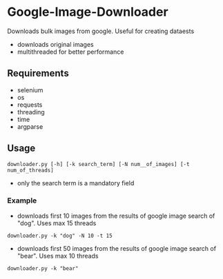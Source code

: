 # Google-Image-Downloader
Downloads bulk images from google. Useful for creating dataests
- downloads original images
- multithreaded for better performance
## Requirements
- selenium
- os
- requests
- threading
- time
- argparse
## Usage
```
downloader.py [-h] [-k search_term] [-N num__of_images] [-t num_of_threads]
```
- only the search term is a mandatory field

### Example
- downloads first 10 images from the results of google image search of "dog". Uses max 15 threads
```
downloader.py -k "dog" -N 10 -t 15
```
- downloads first 50 images from the results of google image search of "bear". Uses max 10 threads
```
downloader.py -k "bear"
```
